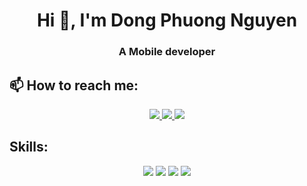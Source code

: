 <h1 align="center">Hi 👋, I'm Dong Phuong Nguyen</h1>
<p align="center">
  <h3 align="center">A Mobile developer </h3>
</p>


## 📫 How to reach me:

<p align="center">
  <a href="https://www.linkedin.com/in/dong-nguyen-a29821265/" target="_blank">
    <img src="https://img.icons8.com/fluent/48/000000/linkedin.png"/>
  </a>
  <a href="https://www.facebook.com/pdong2608" alt="Facebook">
    <img src="https://img.icons8.com/fluent/48/000000/facebook-new.png" target="_blank" />
  </a> 
  <a href="mailto:phuongdongktmt1@gmail.com" alt="Email">
    <img src="https://img.icons8.com/fluent/48/000000/mailing.png"/>
  </a>
</p>

## Skills:
<p align="center">
  <img src="https://icons8.com/icon/2572/java.png"/>
  <img src="https://icons8.com/icon/ZoxjA0jZDdFZ/kotlin.png"/>
  <img src="https://icons8.com/icon/P2AnGyiJxMpp/android-os.png"/>
  <img src="https://img.icons8.com/color/48/000000/visual-studio-code-2019.png"/>
</p>
